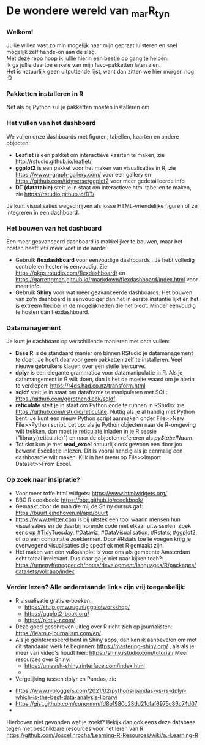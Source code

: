 # De wondere wereld van <sub>mar</sub>R<sub>tyn</sub>

### Welkom!

Jullie willen vast zo min mogelijk naar mijn gepraat luisteren en snel  mogelijk zelf  hands-on aan de slag.<br>
Met deze repo hoop ik jullie hierin een beetje op gang te helpen.<br>
Ik ga jullie daartoe enkele van mijn favo-pakketten laten zien.<br>
Het is natuurlijk geen uitputtende lijst, want dan zitten we hier morgen nog ;D<br>


### Pakketten installeren in R
Net als bij Python zul je pakketten moeten installeren om 

### Het vullen van het dashboard
We vullen onze dashboards met figuren, tabellen, kaarten en andere objecten:
* <b>Leaflet</b> is een pakket om interactieve kaarten te maken, zie http://rstudio.github.io/leaflet/ 
* <b>ggplot2</b> is een pakket voor het maken van visualisaties in R, zie https://www.r-graph-gallery.com/ voor een gallery en https://github.com/tidyverse/ggplot2 voor meer gedetailleerde info<br>
* <b>DT (datatable)</b> stelt je in staat om interactieve html tabellen te maken, zie https://rstudio.github.io/DT/ <br>

Je kunt visualisaties wegschrijven als losse HTML-vriendelijke figuren of ze integreren in een dashboard. 

### Het bouwen van het dashboard
Een meer geavanceerd dashboard is makkelijker te bouwen, maar het hosten heeft iets meer voet in de aarde:
* Gebruik <b>flexdashboard</b> voor eenvoudige dashboards . Je hebt volledig controle en hosten is eenvoudig. Zie https://pkgs.rstudio.com/flexdashboard/ en https://garrettgman.github.io/rmarkdown/flexdashboard/index.html voor meer info. 
* Gebruik <b>Shiny</b> voor wat meer geavanceerde dashboards. Het bouwen van zo'n dashboard is eenvoudiger dan het in eerste instantie lijkt en het is extreem flexibel in de mogelijkheden die het biedt. Minder eenvoudig te hosten dan flexdashboard. 

### Datamanagement
Je kunt je dashboard op verschillende manieren met data vullen:
* <b>Base R</b> is de standaard manier om binnen RStudio je datamanagement te doen. Je hoeft daarvoor geen pakketten zelf te installeren. Veel nieuwe gebruikers klagen over een steile leercurve.
* <b>dplyr</b> is een elegante grammatica voor datamanipulatie in R. Als je datamangement in R wilt doen, dan is het de moeite waard om je hierin te verdiepen: https://r4ds.had.co.nz/transform.html
* <b>sqldf</b> stelt je in staat om dataframe te manipuleren met SQL: https://github.com/ggrothendieck/sqldf
* <b>reticulate</b> stelt je in staat om Python code te runnen in RStudio: zie https://github.com/rstudio/reticulate. Nuttig als je al handig met Python bent. Je kunt een nieuw Python script aanmaken onder File>>New File>>Python script. Let op: als je Python objecten naar de R-omgeving wilt trekken, dan moet je reticulate inladen in je R sessie ("library(reticulate)") en naar de objecten refereren als <i>py$tabelNaam</i>.
* Tot slot kun je met <b>read_excel</b> natuurlijk ook gewoon een door jou bewerkt Excelletje inlezen. Dit is vooral handig als je eenmalig een dashboardje wilt maken. Klik in het menu op File>>Import Dataset>>From Excel.

### Op zoek naar insipratie?
* Voor meer toffe html widgets: https://www.htmlwidgets.org/
* BBC R cookbook: https://bbc.github.io/rcookbook/
* Gemaakt door de man die mij de Shiny cursus gaf: https://buurt.eindhoven.nl/app/buurt
* https://www.twitter.com is bij uitstek een tool waarin mensen hun visualisaties en de daarbij horende code met elkaar uitwisselen. Zoek eens op #TidyTuesday, #Dataviz, #DataVisualisation, #Rstats, #ggplot2, of op een combinatie zoektermen. Door #Rstats toe te voegen krijg je overwegend visualisaties die specifiek met R gemaakt zijn.  
* Het maken van een vulkaanplot is voor ons als gemeente Amsterdam echt totaal irrelevant. Dus daar ga je niet naar kijken toch?: https://renenyffenegger.ch/notes/development/languages/R/packages/datasets/volcano/index


### Verder lezen? Alle onderstaande links zijn vrij toegankelijk:
* R visualisatie gratis e-boeken: 
  - https://stulp.gmw.rug.nl/ggplotworkshop/
  - https://ggplot2-book.org/
  - https://plotly-r.com/
* Deze goed geschreven uitleg over R richt zich op journalisten: https://learn.r-journalism.com/en/
* Als je geinteresseerd bent in Shiny apps, dan kan ik aanbevelen om met dit standaard werk te beginnen: https://mastering-shiny.org/ , als als je meer van video's houdt hier: https://shiny.rstudio.com/tutorial/  Meer resources over Shiny:
  - https://unleash-shiny.rinterface.com/index.html
  -  
* Vergelijking tussen dplyr en Pandas, zie 
 - https://www.r-bloggers.com/2021/02/pythons-pandas-vs-rs-dplyr-which-is-the-best-data-analysis-library/
 - https://gist.github.com/conormm/fd8b1980c28dd21cfaf6975c86c74d07
 - 

Hierboven niet gevonden wat je zoekt? Bekijk dan ook eens deze database tegen met beschikbare resources voor het leren van R:  https://github.com/Joscelinrocha/Learning-R-Resources/wiki/a.-Learning-R
